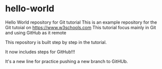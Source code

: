# hello-world
Hello World repository for Git tutorial
This is an example repository for the Git tutoial on https://www.w3schools.com
This tutorial focus mainly in Git and using GitHub as it remote

This repository is built step by step in the tutorial.

It now includes steps for GitHub!!!

It's a new line for practice pushing a new branch to GitHUb.
